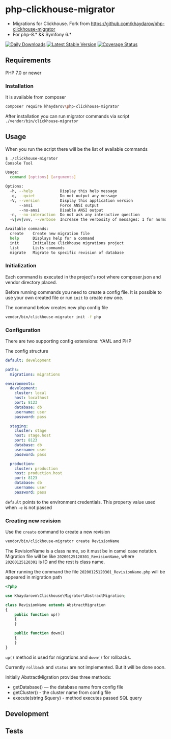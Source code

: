 # php-clickhouse-migrator

- Migrations for Clickhouse. Fork from https://github.com/khaydarov/php-clickhouse-migrator
- For php-8.* && Symfony 6.*

[![Daily Downloads](https://poser.pugx.org/khaydarov/php-clickhouse-migrator/d/daily)](https://packagist.org/packages/khaydarov/php-clickhouse-migrator)
[![Latest Stable Version](https://poser.pugx.org/khaydarov/php-clickhouse-migrator/v/stable.png)](https://packagist.org/packages/khaydarov/php-clickhouse-migrator)
[![Coverage Status](https://coveralls.io/repos/khaydarov/php-clickhouse-migrator/badge.png)](https://coveralls.io/r/khaydarov/php-clickhouse-migrator)

## Requirements

PHP 7.0 or newer

### Installation

It is available from composer

```bash
composer require khaydarov\php-clickhouse-migrator
```

After installation you can run migrator commands via 
script `./vendor/bin/clickhouse-migrator`

## Usage

When you run the script there will be the list of available commands

```bash
$ ./clickhouse-migrator
Console Tool

Usage:
  command [options] [arguments]

Options:
  -h, --help            Display this help message
  -q, --quiet           Do not output any message
  -V, --version         Display this application version
      --ansi            Force ANSI output
      --no-ansi         Disable ANSI output
  -n, --no-interaction  Do not ask any interactive question
  -v|vv|vvv, --verbose  Increase the verbosity of messages: 1 for normal output, 2 for more verbose output and 3 for debug

Available commands:
  create    Create new migration file
  help      Displays help for a command
  init      Initialize Clickhouse migrations project
  list      Lists commands
  migrate   Migrate to specific revision of database
```

### Initialization

Each command is executed in the project's root where composer.json
and vendor directory placed.

Before running commands you need to create a config file. It is possible 
to use your own created file or run `init` to create new one.

The command below creates new php config file

```bash
vendor/bin/clickhouse-migrator init -f php
```   

### Configuration

There are two supporting config extensions: YAML and PHP

The config structure

```yaml
default: development

paths:
  migrations: migrations

environments:
  development:
    cluster: local
    host: localhost
    port: 8123
    database: db
    username: user
    password: pass

  staging:
    cluster: stage
    host: stage.host
    port: 8123
    database: db
    username: user
    password: pass

  production:
    cluster: production
    host: production.host
    port: 8123
    database: db
    username: user
    password: pass
```

`default` points to the environment credentials.
This property value used when `-e` is not passed

### Creating new revision

Use the `create` command to create a new revision

```bash
vendor/bin/clickhouse-migrator create RevisionName
``` 

The RevisionName is a class name, so it must be in camel case notation.
Migration file will be like `20200125120301_RevisionName`, where `20200125120301` is ID and the rest is class name.

After running the command the file `20200125120301_RevisionName.php` will be appeared in migration path

```php
<?php

use Khaydarovm\Clickhouse\Migrator\AbstractMigration;

class RevisionName extends AbstractMigration
{
    public function up()
    {
    }

    public function down()
    {
    }
}
```

`up()` method is used for migrations and `down()` for rollbacks.

Currently `rollback` and `status` are not implemented. But it will be done soon.

Initially AbstractMigration provides three methods:

- getDatabase() — the database name from config file
- getCluster() - the cluster name from config file
- execute(string $query) - method executes passed SQL query

## Development

## Tests
